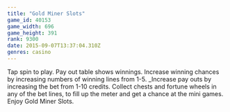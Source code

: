 ```yaml
---
title: "Gold Miner Slots"
game_id: 40153
game_width: 696
game_height: 391
rank: 9300
date: 2015-09-07T13:37:04.310Z
genres: casino
---
```

Tap spin to play. Pay out table shows winnings. Increase winning chances by increasing numbers of winning lines from 1-5. _Increase pay outs by increasing the bet from 1-10 credits. Collect chests and fortune wheels in any of the bet lines, to fill up the meter and get a chance at the mini games. Enjoy Gold Miner Slots.